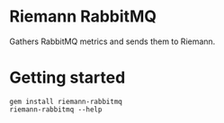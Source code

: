 # Riemann RabbitMQ

Gathers RabbitMQ metrics and sends them to Riemann.

# Getting started

```
gem install riemann-rabbitmq
riemann-rabbitmq --help
```
